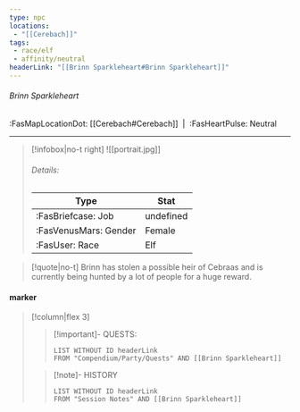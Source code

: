 ```yaml
---
type: npc
locations:
 - "[[Cerebach]]"
tags:
 - race/elf
 - affinity/neutral
headerLink: "[[Brinn Sparkleheart#Brinn Sparkleheart]]"
---
```

###### Brinn Sparkleheart
<span class="sub2">:FasMapLocationDot: [[Cerebach#Cerebach]] &nbsp;|&nbsp; :FasHeartPulse: Neutral </span>
___

> [!infobox|no-t right]
> ![[portrait.jpg]]
> ###### Details:
> | Type | Stat |
> | ---- | ---- |
> | :FasBriefcase: Job |  undefined |
> | :FasVenusMars: Gender | Female |
> | :FasUser: Race | Elf |
<span class="clearfix"></span>

> [!quote|no-t]
>Brinn has stolen a possible heir of Cebraas and is currently being hunted by a lot of people for a huge reward.

#### marker
> [!column|flex 3]
>> [!important]- QUESTS:
>>```dataview
>>LIST WITHOUT ID headerLink
>>FROM "Compendium/Party/Quests" AND [[Brinn Sparkleheart]]
>
>>[!note]- HISTORY
>>```dataview
>>LIST WITHOUT ID headerLink
>>FROM "Session Notes" AND [[Brinn Sparkleheart]]
